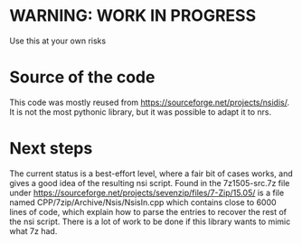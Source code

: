 # WARNING: WORK IN PROGRESS
Use this at your own risks

# Source of the code
This code was mostly reused from https://sourceforge.net/projects/nsidis/. It is not the most pythonic library, but it was possible to adapt it to nrs.

# Next steps
The current status is a best-effort level, where a fair bit of cases works, and gives a good idea of the resulting nsi script. Found in the 7z1505-src.7z file under https://sourceforge.net/projects/sevenzip/files/7-Zip/15.05/ is a file named CPP/7zip/Archive/Nsis/NsisIn.cpp which contains close to 6000 lines of code, which explain how to parse the entries to recover the rest of the nsi script. There is a lot of work to be done if this library wants to mimic what 7z had.
